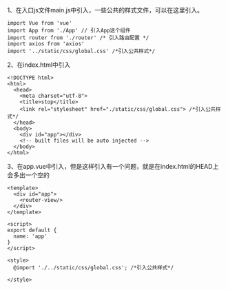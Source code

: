 1、在入口js文件main.js中引入，一些公共的样式文件，可以在这里引入。

```
import Vue from 'vue'
import App from './App' // 引入App这个组件
import router from './router' /* 引入路由配置 */
import axios from 'axios'
import '../static/css/global.css' /*引入公共样式*/
```

2、在index.html中引入
```
<!DOCTYPE html>
<html>
  <head>
    <meta charset="utf-8">
    <title>stop</title>
    <link rel="stylesheet" href="./static/css/global.css"> /*引入公共样式*/
  </head>
  <body>
    <div id="app"></div>
    <!-- built files will be auto injected -->
  </body>
</html>
```
3、在app.vue中引入，但是这样引入有一个问题，就是在index.html的HEAD上会多出一个空的<style></style>
```
<template>
  <div id="app">
    <router-view/>
  </div>
</template>

<script>
export default {
  name: 'app'
}
</script>

<style>
  @import './../static/css/global.css'; /*引入公共样式*/

</style>
```
